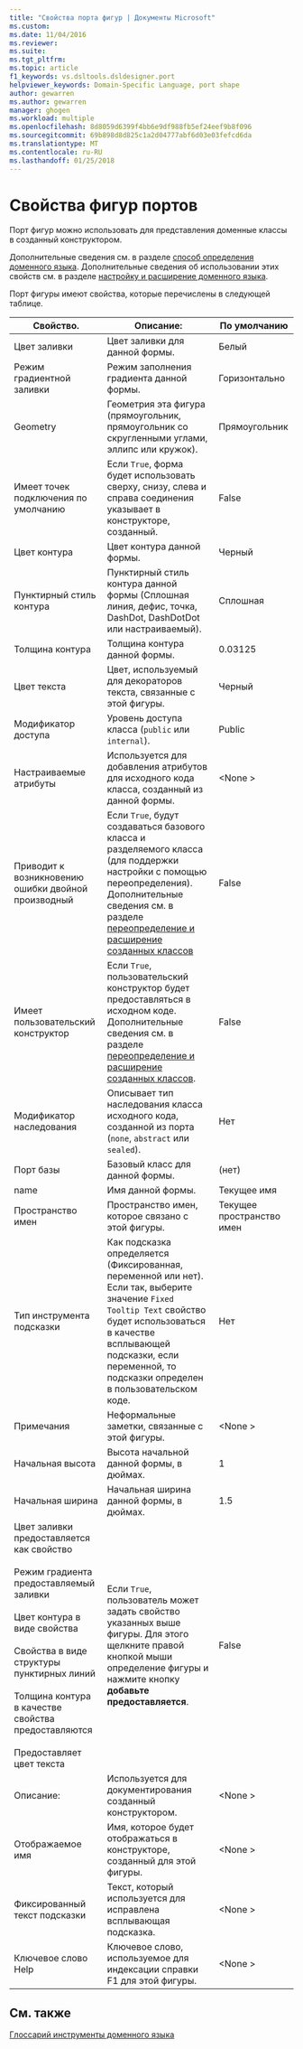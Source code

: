```yaml
---
title: "Свойства порта фигур | Документы Microsoft"
ms.custom: 
ms.date: 11/04/2016
ms.reviewer: 
ms.suite: 
ms.tgt_pltfrm: 
ms.topic: article
f1_keywords: vs.dsltools.dsldesigner.port
helpviewer_keywords: Domain-Specific Language, port shape
author: gewarren
ms.author: gewarren
manager: ghogen
ms.workload: multiple
ms.openlocfilehash: 8d8059d6399f4bb6e9df988fb5ef24eef9b8f096
ms.sourcegitcommit: 69b898d8d825c1a2d04777abf6d03e03fefcd6da
ms.translationtype: MT
ms.contentlocale: ru-RU
ms.lasthandoff: 01/25/2018
---
```

# <a name="properties-of-port-shapes"></a>Свойства фигур портов
Порт фигур можно использовать для представления доменные классы в созданный конструктором.  
  
 Дополнительные сведения см. в разделе [способ определения доменного языка](../modeling/how-to-define-a-domain-specific-language.md). Дополнительные сведения об использовании этих свойств см. в разделе [настройку и расширение доменного языка](../modeling/customizing-and-extending-a-domain-specific-language.md).  
  
 Порт фигуры имеют свойства, которые перечислены в следующей таблице.  
  
|Свойство.|Описание:|По умолчанию|  
|--------------|-----------------|-------------|  
|Цвет заливки|Цвет заливки для данной формы.|Белый|  
|Режим градиентной заливки|Режим заполнения градиента данной формы.|Горизонтально|  
|Geometry|Геометрия эта фигура (прямоугольник, прямоугольник со скругленными углами, эллипс или кружок).|Прямоугольник|  
|Имеет точек подключения по умолчанию|Если `True`, форма будет использовать сверху, снизу, слева и справа соединения указывает в конструкторе, созданный.|False|  
|Цвет контура|Цвет контура данной формы.|Черный|  
|Пунктирный стиль контура|Пунктирный стиль контура данной формы (Сплошная линия, дефис, точка, DashDot, DashDotDot или настраиваемый).|Сплошная|  
|Толщина контура|Толщина контура данной формы.|0.03125|  
|Цвет текста|Цвет, используемый для декораторов текста, связанные с этой фигуры.|Черный|  
|Модификатор доступа|Уровень доступа класса (`public` или `internal`).|Public|  
|Настраиваемые атрибуты|Используется для добавления атрибутов для исходного кода класса, созданный из данной формы.|\<None >|  
|Приводит к возникновению ошибки двойной производный|Если `True`, будут создаваться базового класса и разделяемого класса (для поддержки настройки с помощью переопределения). Дополнительные сведения см. в разделе [переопределение и расширение созданных классов](../modeling/overriding-and-extending-the-generated-classes.md)|False|  
|Имеет пользовательский конструктор|Если `True`, пользовательский конструктор будет предоставляться в исходном коде. Дополнительные сведения см. в разделе [переопределение и расширение созданных классов](../modeling/overriding-and-extending-the-generated-classes.md).|False|  
|Модификатор наследования|Описывает тип наследования класса исходного кода, созданной из порта (`none`, `abstract` или `sealed`).|Нет|  
|Порт базы|Базовый класс для данной формы.|(нет)|  
|name|Имя данной формы.|Текущее имя|  
|Пространство имен|Пространство имен, которое связано с этой фигуры.|Текущее пространство имен|  
|Тип инструмента подсказки|Как подсказка определяется (Фиксированная, переменной или нет). Если так, выберите значение `Fixed Tooltip Text` свойство будет использоваться в качестве всплывающей подсказки, если переменной, то подсказки определен в пользовательском коде.|Нет|  
|Примечания|Неформальные заметки, связанные с этой фигуры.|\<None >|  
|Начальная высота|Высота начальной данной формы, в дюймах.|1|  
|Начальная ширина|Начальная ширина данной формы, в дюймах.|1.5|  
|Цвет заливки предоставляется как свойство<br /><br /> Режим градиента предоставляемый заливки<br /><br /> Цвет контура в виде свойства<br /><br /> Свойства в виде структуры пунктирных линий<br /><br /> Толщина контура в качестве свойства предоставляются<br /><br /> Предоставляет цвет текста|Если `True`, пользователь может задать свойство указанных выше фигуры. Для этого щелкните правой кнопкой мыши определение фигуры и нажмите кнопку **добавьте предоставляется**.|False|  
|Описание:|Используется для документирования созданный конструктором.|\<None >|  
|Отображаемое имя|Имя, которое будет отображаться в конструкторе, созданный для этой фигуры.|\<None >|  
|Фиксированный текст подсказки|Текст, который используется для исправлена всплывающая подсказка.|\<None >|  
|Ключевое слово Help|Ключевое слово, используемое для индексации справки F1 для этой фигуры.|\<None >|  
  
## <a name="see-also"></a>См. также  
 [Глоссарий инструменты доменного языка](http://msdn.microsoft.com/ca5e84cb-a315-465c-be24-76aa3df276aa)